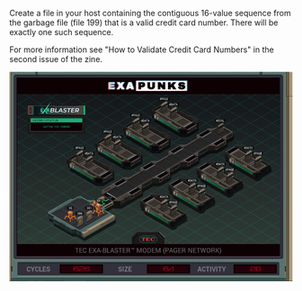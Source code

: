 Create a file in your host containing the contiguous 16-value sequence from the garbage file (file 199) that is a valid credit card number. There will be exactly one such sequence.

For more information see "How to Validate Credit Card Numbers" in the second issue of the zine.

![Solution](https://github.com/shaisimel/Exapunks/blob/master/Solutions/33%20-%20TEC%20EXA-Blaster%E2%84%A2%20Modem/EXAPUNKS%20-%20TEC%20EXA-Blaster%E2%84%A2%20Modem%20(626%2C%2064%2C%2028%2C%202019-02-23-20-28-36).gif)
